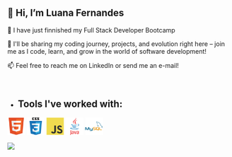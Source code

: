 <h2>👋 Hi, I’m Luana Fernandes </h2>
<p>🌱 I have just finnished my Full Stack Developer Bootcamp</p> 
<p>👀 I'll be sharing my coding journey, projects, and evolution right here – join me as I code, learn, and grow in the world of software development!</p>
<p>📫 Feel free to reach me on LinkedIn or send me an e-mail!</p>

<br>

- ## Tools I've worked with:
<p align= left>
<img src="https://raw.githubusercontent.com/devicons/devicon/master/icons/html5/html5-original.svg" alt="html5" width="40" height="40" />
<img src="https://raw.githubusercontent.com/devicons/devicon/master/icons/css3/css3-original-wordmark.svg" alt="css3" width="40" height="40" />
<img src="https://raw.githubusercontent.com/devicons/devicon/master/icons/javascript/javascript-original.svg" alt="javascript" width="40" height="40" />
<img src="https://raw.githubusercontent.com/devicons/devicon/master/icons/java/java-original-wordmark.svg" alt="java" width="40" height="40" />
<img src="https://raw.githubusercontent.com/devicons/devicon/master/icons/mysql/mysql-original-wordmark.svg" alt="mysql" width="40" height="40" />
<!--<img src="https://raw.githubusercontent.com/devicons/devicon/master/icons/docker/docker-original.svg" alt="Docker" width="40" height="40" />-->
</p>

<img src="https://github-readme-stats.vercel.app/api/top-langs/?username=fernandesluana"/>

<!---
fernandesluana/fernandesluana is a ✨ special ✨ repository because its `README.md` (this file) appears on your GitHub profile.
You can click the Preview link to take a look at your changes.
--->
